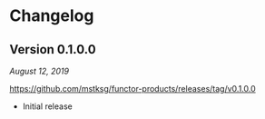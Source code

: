 Changelog
=========

Version 0.1.0.0
---------------

*August 12, 2019*

<https://github.com/mstksg/functor-products/releases/tag/v0.1.0.0>

*   Initial release
